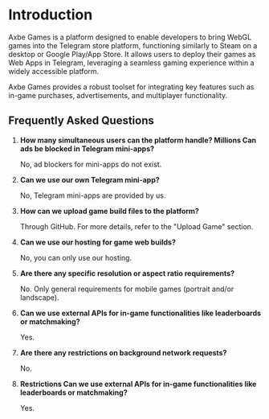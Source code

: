 # Introduction

Axbe Games is a platform designed to enable developers to bring WebGL games into the Telegram store platform, functioning similarly to Steam on a desktop or Google Play/App Store. It allows users to deploy their games as Web Apps in Telegram, leveraging a seamless gaming experience within a widely accessible platform. 

Axbe Games provides a robust toolset for integrating key features such as in-game purchases, advertisements, and multiplayer functionality. 

## Frequently Asked Questions

1. **How many simultaneous users can the platform handle? Millions Can ads be blocked in Telegram mini-apps?** 

    No, ad blockers for mini-apps do not exist. 

2. **Can we use our own Telegram mini-app?**

    No, Telegram mini-apps are provided by us.

3. **How can we upload game build files to the platform?**

    Through GitHub. For more details, refer to the "Upload Game" section.

4. **Can we use our hosting for game web builds?**

    No, you can only use our hosting.

5. **Are there any specific resolution or aspect ratio requirements?**

    No. Only general requirements for mobile games (portrait and/or landscape). 

6. **Can we use external APIs for in-game functionalities like leaderboards or matchmaking?** 

    Yes.

7. **Are there any restrictions on background network requests?** 

    No. 

8. **Restrictions Can we use external APIs for in-game functionalities like leaderboards or matchmaking?** 

    Yes.